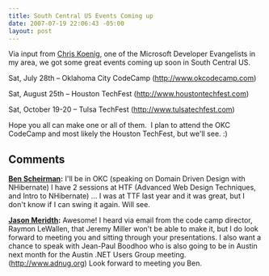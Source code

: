 ```yaml
---
title: South Central US Events Coming up
date: 2007-07-19 22:06:43 -05:00
layout: post
---
```


Via input from [Chris Koenig](http://blogs.msdn.com/chkoenig/default.aspx), one of the Microsoft Developer Evangelists in my area, we got some great events coming up soon in South Central US. 

Sat, July 28th – Oklahoma City CodeCamp (<http://www.okcodecamp.com>) 

Sat, August 25th – Houston TechFest (<http://www.houstontechfest.com>) 

Sat, October 19-20 – Tulsa TechFest (<http://www.tulsatechfest.com>) 

Hope you all can make one or all of them.  I plan to attend the OKC CodeCamp and most likely the Houston TechFest, but we'll see. :)

## Comments

**[Ben Scheirman](#56 "2007-07-20 00:54:48"):** I'll be in OKC (speaking on Domain Driven Design with NHibernate) I have 2 sessions at HTF (Advanced Web Design Techniques, and Intro to NHibernate) ... I was at TTF last year and it was great, but I don't know if I can swing it again. Will see.

**[Jason Meridth](#57 "2007-07-20 08:23:41"):** Awesome! I heard via email from the code camp director, Raymon LeWallen, that Jeremy Miller won't be able to make it, but I do look forward to meeting you and sitting through your presentations. I also want a chance to speak with Jean-Paul Boodhoo who is also going to be in Austin next month for the Austin .NET Users Group meeting. (http://www.adnug.org) Look forward to meeting you Ben.

